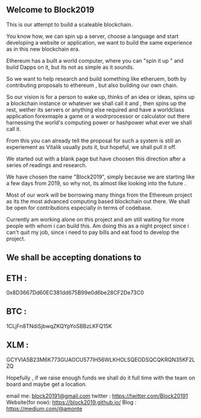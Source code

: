 ## Welcome to Block2019

This is our attempt to build a scaleable blockchain. 

You know how, we can spin up a server, choose a language and start developing a website or application, we want to build the same experience as in this new blockchain era.

Ethereum has a built a world computer, where you can "spin it up " and build Dapps on it, but its not as simple as it sounds.

So we want to help research and build something like etheruem, both by contributing proposals to ethereum , but also building our own chain.

So our vision is for a person to wake up, thinks of an idea or ideas, spins up a blockchain instance or whatever we shall call it and , then spins up the rest, wether its servers or anything else required and have a worldclass application forexmaple a game or a wodrprocessor or calculator out there harnessing the world's computing power or hashpower what ever we shall call it.

From this you can already tell the proposal for such a system is still an experiement as Vitalik usually puts it, but hopeful, we shall pull it off.

We started out with a blank page but have choosen this direction after a series of readings and research.

We have chosen the name "Block2019", simply because we are starting like a few days from 2019, so why not, its almost like looking into the future . 

Most of our work will be borrowing many things from the Ethereum project as its the most advanced computing based blockchain out there. We shall be open for contributions especially in terms of codebase.

Currently am working alone on this project and am still waiting for more people with whom i can build this. Am doing this as a night project since i can't quit my job, since i need to pay bills and eat food to develop the project. 

## We shall be accepting donations to 

## ETH :
0x8D3667Dd60EC381dd675B99e0d6be28CF2De73C0 

## BTC : 
1CLjFn8TNdiSjbwqZKQYpYoSBBzLKFQ15K

## XLM :
GCYVIA5B23M6K773GUAOCU577IH56WLKHOLSQEODSQCQKRQN35KF2LZQ

Hopefully , if we raise enough funds we shall do it full time with the team on board and maybe get a location.

email me: block20191@gmail.com
twitter : https://twitter.com/Block20191
Website(for now): https://block2019.github.io/
Blog : https://medium.com/@amonte

